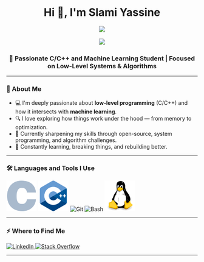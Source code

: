 <h1 align="center">Hi 👋, I'm Slami Yassine</h1>

<p align="center">
  <img src="https://raw.githubusercontent.com/Elanza-48/Elanza-48/main/developer.gif" width="800"/>
</p>

<p align="center">
  <img src="https://tenor.com/fr/view/mr-robot-gif-5733980v.gif" width="800"/>
</p>


<h3 align="center">🚀 Passionate C/C++ and Machine Learning Student | Focused on Low-Level Systems & Algorithms</h3>

---

### 🧠 About Me
- 💻 I'm deeply passionate about **low-level programming** (C/C++) and how it intersects with **machine learning**.
- 🔍 I love exploring how things work under the hood — from memory to optimization.
- 🚀 Currently sharpening my skills through open-source, system programming, and algorithm challenges.
- 🌱 Constantly learning, breaking things, and rebuilding better.

---

### 🛠️ Languages and Tools I Use
<p align="left">
  <img src="https://raw.githubusercontent.com/devicons/devicon/master/icons/c/c-original.svg" alt="C" width="80" height="80"/>
  <img src="https://raw.githubusercontent.com/devicons/devicon/master/icons/cplusplus/cplusplus-original.svg" alt="C++" width="80" height="80"/>
  <img src="https://www.vectorlogo.zone/logos/git-scm/git-scm-icon.svg" alt="Git" width="80" height="80"/>
  <img src="https://www.vectorlogo.zone/logos/gnu_bash/gnu_bash-icon.svg" alt="Bash" width="80" height="80"/>
  <img src="https://raw.githubusercontent.com/devicons/devicon/master/icons/linux/linux-original.svg" alt="Linux" width="80" height="80"/>
</p>

---

### ⚡️ Where to Find Me
<p align="left">
  <a href="https://www.linkedin.com/in/yassine-slami-5511a2279" target="_blank">
    <img src="https://img.shields.io/badge/LinkedIn-%230077B5?style=for-the-badge&logo=linkedin&logoColor=white" alt="LinkedIn"/>
  </a>
  <a href="https://stackoverflow.com/users/27331576" target="_blank">
    <img src="https://img.shields.io/badge/StackOverflow-%23f48024?style=for-the-badge&logo=stackoverflow&logoColor=white" alt="Stack Overflow"/>
  </a>
</p>

---

<!-- Optional: GitHub Stats -->

<!-- <p align="center">
  <img src="https://github-readme-stats.vercel.app/api?username=yaasinslami&show_icons=true&theme=tokyonight" alt="GitHub Stats" />
</p> -->

